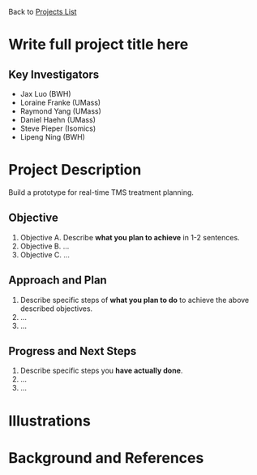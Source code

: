 Back to [Projects List](../../README.md#ProjectsList)

# Write full project title here

## Key Investigators

- Jax Luo (BWH)
- Loraine Franke (UMass)
- Raymond Yang (UMass)
- Daniel Haehn (UMass)
- Steve Pieper (Isomics)
- Lipeng Ning (BWH)


# Project Description

Build a prototype for real-time TMS treatment planning.

## Objective

<!-- Describe here WHAT you would like to achieve (what you will have as end result). -->

1. Objective A. Describe **what you plan to achieve** in 1-2 sentences.
1. Objective B. ...
1. Objective C. ...

## Approach and Plan

<!-- Describe here HOW you would like to achieve the objectives stated above. -->

1. Describe specific steps of **what you plan to do** to achieve the above described objectives.
1. ...
1. ...

## Progress and Next Steps

<!-- Update this section as you make progress, describing of what you have ACTUALLY DONE. If there are specific steps that you could not complete then you can describe them here, too. -->

1. Describe specific steps you **have actually done**.
1. ...
1. ...

# Illustrations

<!-- Add pictures and links to videos that demonstrate what has been accomplished.
![Description of picture](Example2.jpg)
![Some more images](Example2.jpg)
-->

# Background and References

<!-- If you developed any software, include link to the source code repository. If possible, also add links to sample data, and to any relevant publications. -->
